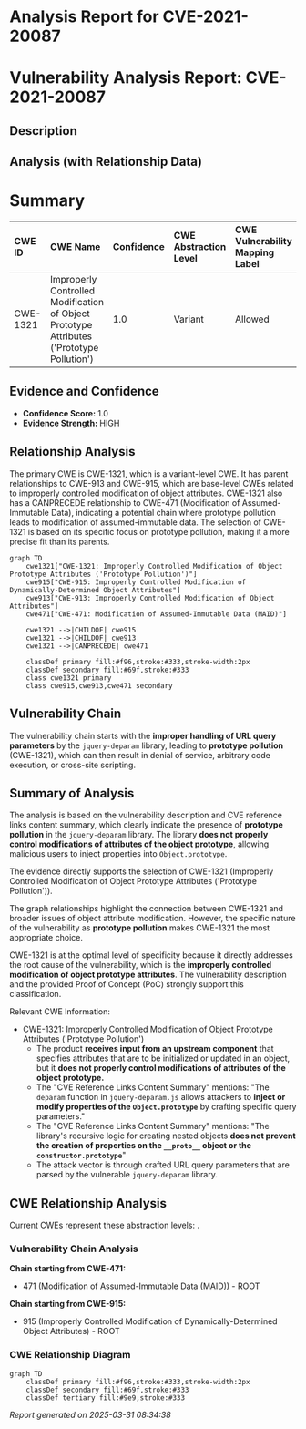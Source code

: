# Analysis Report for CVE-2021-20087

# Vulnerability Analysis Report: CVE-2021-20087

## Description



## Analysis (with Relationship Data)

# Summary
| CWE ID    | CWE Name                                                                      | Confidence | CWE Abstraction Level | CWE Vulnerability Mapping Label | CWE-Vulnerability Mapping Notes |
| :-------- | :---------------------------------------------------------------------------- | :--------- | :-------------------- | :------------------------------ | :------------------------------ |
| CWE-1321 | Improperly Controlled Modification of Object Prototype Attributes ('Prototype Pollution') | 1.0        | Variant             | Allowed                       | Primary CWE                     |

## Evidence and Confidence

*   **Confidence Score:** 1.0
*   **Evidence Strength:** HIGH

## Relationship Analysis
The primary CWE is CWE-1321, which is a variant-level CWE. It has parent relationships to CWE-913 and CWE-915, which are base-level CWEs related to improperly controlled modification of object attributes. CWE-1321 also has a CANPRECEDE relationship to CWE-471 (Modification of Assumed-Immutable Data), indicating a potential chain where prototype pollution leads to modification of assumed-immutable data. The selection of CWE-1321 is based on its specific focus on prototype pollution, making it a more precise fit than its parents.

```mermaid
graph TD
    cwe1321["CWE-1321: Improperly Controlled Modification of Object Prototype Attributes ('Prototype Pollution')"]
    cwe915["CWE-915: Improperly Controlled Modification of Dynamically-Determined Object Attributes"]
    cwe913["CWE-913: Improperly Controlled Modification of Object Attributes"]
    cwe471["CWE-471: Modification of Assumed-Immutable Data (MAID)"]

    cwe1321 -->|CHILDOF| cwe915
    cwe1321 -->|CHILDOF| cwe913
    cwe1321 -->|CANPRECEDE| cwe471
    
    classDef primary fill:#f96,stroke:#333,stroke-width:2px
    classDef secondary fill:#69f,stroke:#333
    class cwe1321 primary
    class cwe915,cwe913,cwe471 secondary
```

## Vulnerability Chain
The vulnerability chain starts with the **improper handling of URL query parameters** by the `jquery-deparam` library, leading to **prototype pollution** (CWE-1321), which can then result in denial of service, arbitrary code execution, or cross-site scripting.

## Summary of Analysis
The analysis is based on the vulnerability description and CVE reference links content summary, which clearly indicate the presence of **prototype pollution** in the `jquery-deparam` library. The library **does not properly control modifications of attributes of the object prototype**, allowing malicious users to inject properties into `Object.prototype`.

The evidence directly supports the selection of CWE-1321 (Improperly Controlled Modification of Object Prototype Attributes ('Prototype Pollution')).

The graph relationships highlight the connection between CWE-1321 and broader issues of object attribute modification. However, the specific nature of the vulnerability as **prototype pollution** makes CWE-1321 the most appropriate choice.

CWE-1321 is at the optimal level of specificity because it directly addresses the root cause of the vulnerability, which is the **improperly controlled modification of object prototype attributes**. The vulnerability description and the provided Proof of Concept (PoC) strongly support this classification.

Relevant CWE Information:
- CWE-1321: Improperly Controlled Modification of Object Prototype Attributes ('Prototype Pollution')
  - The product **receives input from an upstream component** that specifies attributes that are to be initialized or updated in an object, but it **does not properly control modifications of attributes of the object prototype.**
  - The "CVE Reference Links Content Summary" mentions: "The `deparam` function in `jquery-deparam.js` allows attackers to **inject or modify properties of the `Object.prototype`** by crafting specific query parameters."
  - The "CVE Reference Links Content Summary" mentions: "The library's recursive logic for creating nested objects **does not prevent the creation of properties on the `__proto__` object or the `constructor.prototype`**"
  - The attack vector is through crafted URL query parameters that are parsed by the vulnerable `jquery-deparam` library.


## CWE Relationship Analysis

Current CWEs represent these abstraction levels: .


### Vulnerability Chain Analysis

**Chain starting from CWE-471:**
- 471 (Modification of Assumed-Immutable Data (MAID)) - ROOT


**Chain starting from CWE-915:**
- 915 (Improperly Controlled Modification of Dynamically-Determined Object Attributes) - ROOT



### CWE Relationship Diagram

```mermaid
graph TD
    classDef primary fill:#f96,stroke:#333,stroke-width:2px
    classDef secondary fill:#69f,stroke:#333
    classDef tertiary fill:#9e9,stroke:#333
```



*Report generated on 2025-03-31 08:34:38*

